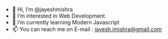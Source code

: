 - 👋 Hi, I’m @jayeshmishra
- 👀 I’m interested in Web Development
- 🌱 I’m currently learning Modern Javascript 
- 📫 You can reach me on E-mail : jayesh.jmishra@gmail.com
<!---
jayeshmishra/jayeshmishra is a ✨ special ✨ repository because its `README.md` (this file) appears on your GitHub profile.
You can click the Preview link to take a look at your changes.
--->
